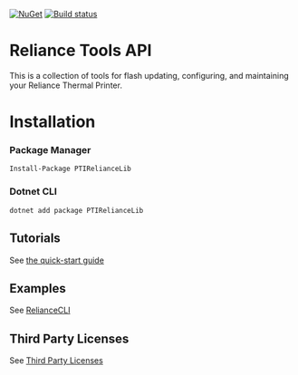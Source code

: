 [![NuGet](https://img.shields.io/nuget/v/PTIRelianceLib.svg?style=flat-square)](https://www.nuget.org/packages/PTIRelianceLib/)
[![Build status](https://ci.appveyor.com/api/projects/status/6s7woo3b9kp5khxw/branch/master?svg=true)](https://ci.appveyor.com/project/corytodd/pti-reliance-tools/branch/master)
# Reliance Tools API
This is a collection of tools for flash updating, configuring, and maintaining your Reliance Thermal Printer.

# Installation
### Package Manager  

    Install-Package PTIRelianceLib
    
### Dotnet CLI

    dotnet add package PTIRelianceLib

## Tutorials
See [the quick-start guide](http://developers.pyramidacceptors.com/PTI.Reliance.Tools/)

## Examples
See [RelianceCLI](RelianceCLI)

## Third Party Licenses
See [Third Party Licenses](third-party-license-readme.md)
